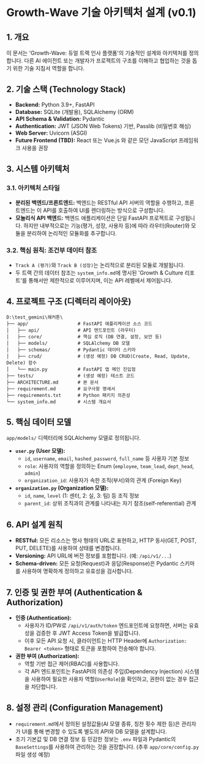 # Growth-Wave 기술 아키텍처 설계 (v0.1)

## 1. 개요
이 문서는 'Growth-Wave: 듀얼 트랙 인사 플랫폼'의 기술적인 설계와 아키텍처를 정의합니다. 다른 AI 에이전트 또는 개발자가 프로젝트의 구조를 이해하고 협업하는 것을 돕기 위한 기술 지침서 역할을 합니다.

## 2. 기술 스택 (Technology Stack)
- **Backend:** Python 3.9+, FastAPI
- **Database:** SQLite (개발용), SQLAlchemy (ORM)
- **API Schema & Validation:** Pydantic
- **Authentication:** JWT (JSON Web Tokens) 기반, Passlib (비밀번호 해싱)
- **Web Server:** Uvicorn (ASGI)
- **Future Frontend (TBD):** React 또는 Vue.js 와 같은 모던 JavaScript 프레임워크 사용을 권장

## 3. 시스템 아키텍처
### 3.1. 아키텍처 스타일
- **분리된 백엔드/프론트엔드:** 백엔드는 RESTful API 서버의 역할을 수행하고, 프론트엔드는 이 API를 호출하여 UI를 렌더링하는 방식으로 구성합니다.
- **모놀리식 API 백엔드:** 백엔드 애플리케이션은 단일 FastAPI 프로젝트로 구성됩니다. 하지만 내부적으로는 기능(평가, 성장, 사용자 등)에 따라 라우터(Router)와 모듈을 분리하여 논리적인 모듈화를 추구합니다.

### 3.2. 핵심 원칙: 조건부 데이터 참조
- `Track A (평가)`와 `Track B (성장)`는 논리적으로 분리된 모듈로 개발됩니다.
- 두 트랙 간의 데이터 참조는 `system_info.md`에 명시된 'Growth & Culture 리포트'를 통해서만 제한적으로 이루어지며, 이는 API 레벨에서 제어됩니다.

## 4. 프로젝트 구조 (디렉터리 레이아웃)
```
D:\test_gemini\해커톤\
├── app/                  # FastAPI 애플리케이션 소스 코드
│   ├── api/              # API 엔드포인트 (라우터)
│   ├── core/             # 핵심 로직 (DB 연결, 설정, 보안 등)
│   ├── models/           # SQLAlchemy DB 모델
│   ├── schemas/          # Pydantic 데이터 스키마
│   ├── crud/             # (생성 예정) DB CRUD(Create, Read, Update, Delete) 함수
│   └── main.py           # FastAPI 앱 메인 진입점
├── tests/                # (생성 예정) 테스트 코드
├── ARCHITECTURE.md       # 본 문서
├── requirement.md        # 요구사항 명세서
├── requirements.txt      # Python 패키지 의존성
└── system_info.md        # 시스템 개요서
```

## 5. 핵심 데이터 모델
`app/models/` 디렉터리에 SQLAlchemy 모델로 정의됩니다.
- **`user.py` (User 모델):**
    - `id`, `username`, `email`, `hashed_password`, `full_name` 등 사용자 기본 정보
    - `role`: 사용자의 역할을 정의하는 Enum (`employee`, `team_lead`, `dept_head`, `admin`)
    - `organization_id`: 사용자가 속한 조직(부서)와의 관계 (Foreign Key)
- **`organization.py` (Organization 모델):**
    - `id`, `name`, `level` (1: 센터, 2: 실, 3: 팀) 등 조직 정보
    - `parent_id`: 상위 조직과의 관계를 나타내는 자기 참조(self-referential) 관계

## 6. API 설계 원칙
- **RESTful:** 모든 리소스는 명사 형태의 URL로 표현하고, HTTP 동사(GET, POST, PUT, DELETE)를 사용하여 상태를 변경합니다.
- **Versioning:** API URL에 버전 정보를 포함합니다. (예: `/api/v1/...`)
- **Schema-driven:** 모든 요청(Request)과 응답(Response)은 Pydantic 스키마를 사용하여 명확하게 정의하고 유효성을 검사합니다.

## 7. 인증 및 권한 부여 (Authentication & Authorization)
- **인증 (Authentication):**
    - 사용자가 ID/PW로 `/api/v1/auth/token` 엔드포인트에 요청하면, 서버는 유효성을 검증한 후 JWT Access Token을 발급합니다.
    - 이후 모든 API 요청 시, 클라이언트는 HTTP Header에 `Authorization: Bearer <token>` 형태로 토큰을 포함하여 전송해야 합니다.
- **권한 부여 (Authorization):**
    - 역할 기반 접근 제어(RBAC)를 사용합니다.
    - 각 API 엔드포인트는 FastAPI의 의존성 주입(Dependency Injection) 시스템을 사용하여 필요한 사용자 역할(`UserRole`)을 확인하고, 권한이 없는 경우 접근을 차단합니다.

## 8. 설정 관리 (Configuration Management)
- `requirement.md`에서 정의된 설정값들(AI 모델 종류, 칭찬 횟수 제한 등)은 관리자가 UI를 통해 변경할 수 있도록 별도의 API와 DB 모델을 설계합니다.
- 초기 기본값 및 DB 연결 정보 등 민감한 정보는 `.env` 파일과 Pydantic의 `BaseSettings`를 사용하여 관리하는 것을 권장합니다. (추후 `app/core/config.py` 파일 생성 예정)
